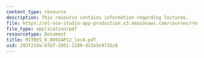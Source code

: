```yaml
---
content_type: resource
description: This resource contains information regarding lectures.
file: https://ol-ocw-studio-app-production.s3.amazonaws.com/courses/res-6-009-how-to-process-analyze-and-visualize-data-january-iap-2012/293f219ab7d729511209d12e5c9735c8_MITRES_6_009IAP12_lec4.pdf
file_type: application/pdf
resourcetype: Document
title: MITRES_6_009IAP12_lec4.pdf
uid: 293f219a-b7d7-2951-1209-d12e5c9735c8
---
```


